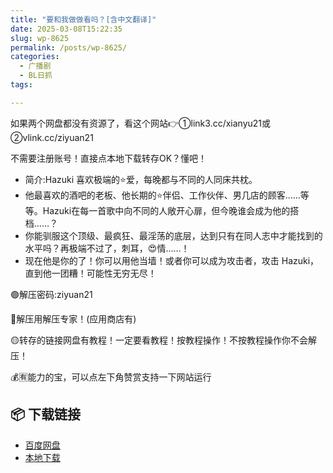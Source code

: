 ```yaml
---
title: "要和我做做看吗？[含中文翻译]"
date: 2025-03-08T15:22:35
slug: wp-8625
permalink: /posts/wp-8625/
categories:
  - 广播剧
  - BL日抓
tags:

---
```


如果两个网盘都没有资源了，看这个网站👉①link3.cc/xianyu21或②vlink.cc/ziyuan21

不需要注册账号！直接点本地下载转存OK？懂吧！

*   简介:Hazuki 喜欢极端的⭐爱，每晚都与不同的人同床共枕。
*   他最喜欢的酒吧的老板、他长期的⭐伴侣、工作伙伴、男几店的顾客……等等。Hazuki在每一首歌中向不同的人敞开心扉，但今晚谁会成为他的搭档……？
*   你能驯服这个顶级、最疯狂、最淫荡的底层，达到只有在同人志中才能找到的水平吗？再极端不过了，刺耳，😍情……！
*   现在他是你的了！你可以用他当墙！或者你可以成为攻击者，攻击 Hazuki，直到他一团糟！可能性无穷无尽！

🟢解压密码:ziyuan21

🔵解压用解压专家！(应用商店有)

🟡转存的链接网盘有教程！一定要看教程！按教程操作！不按教程操作你不会解压！

💰🈶能力的宝，可以点左下角赞赏支持一下网站运行

## 📦 下载链接
- [百度网盘](https://blziyuan21.com/pay-download/8625?key=7cca04fb2e&down_id=0)
- [本地下载](https://blziyuan21.com/pay-download/8625?key=7cca04fb2e&down_id=1)

